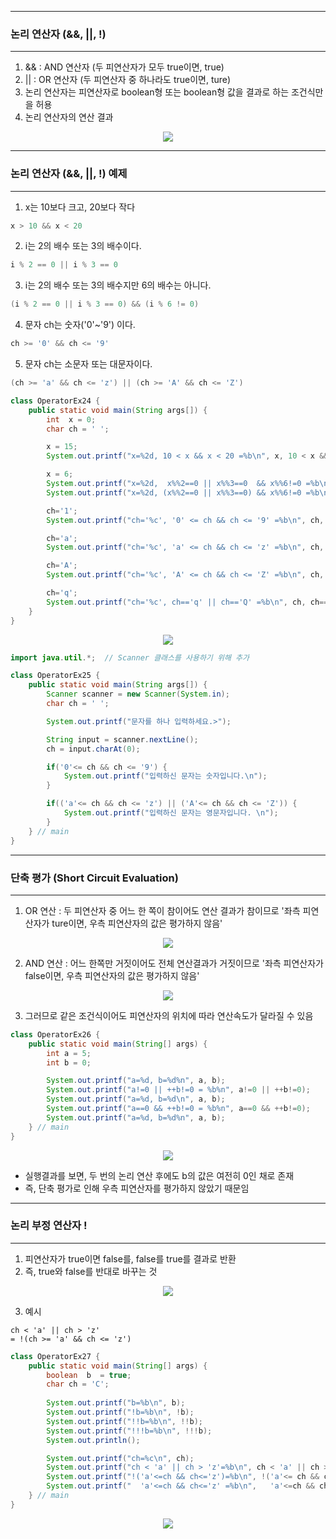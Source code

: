 -----
### 논리 연산자 (&&, ||, !)
----
1. && : AND 연산자 (두 피연산자가 모두 true이면, true)
2. || : OR 연산자 (두 피연산자 중 하나라도 true이면, ture)
3. 논리 연산자는 피연산자로 boolean형 또는 boolean형 값을 결과로 하는 조건식만을 허용
4. 논리 연산자의 연산 결과
<div align="center">
<img src="https://github.com/sooyounghan/Java/assets/34672301/d6d57072-8acf-4862-a6f6-5e9f31bec438">
</div>

-----
### 논리 연산자 (&&, ||, !) 예제
----
1. x는 10보다 크고, 20보다 작다
```java
x > 10 && x < 20
```

2. i는 2의 배수 또는 3의 배수이다.
```java
i % 2 == 0 || i % 3 == 0
```

3. i는 2의 배수 또는 3의 배수지만 6의 배수는 아니다.
```java
(i % 2 == 0 || i % 3 == 0) && (i % 6 != 0)
```

4. 문자 ch는 숫자('0'~'9') 이다.
```java
ch >= '0' && ch <= '9'
```

5. 문자 ch는 소문자 또는 대문자이다.
```java
(ch >= 'a' && ch <= 'z') || (ch >= 'A' && ch <= 'Z')
```

```java
class OperatorEx24 {
	public static void main(String args[]) { 
		int  x = 0;
		char ch = ' ';

		x = 15;
		System.out.printf("x=%2d, 10 < x && x < 20 =%b\n", x, 10 < x && x < 20);

		x = 6;
		System.out.printf("x=%2d,  x%%2==0 || x%%3==0  && x%%6!=0 =%b\n", x, x%2==0||x%3==0&&x%6!=0);
		System.out.printf("x=%2d, (x%%2==0 || x%%3==0) && x%%6!=0 =%b\n", x,(x%2==0||x%3==0)&&x%6!=0);

		ch='1';
		System.out.printf("ch='%c', '0' <= ch && ch <= '9' =%b\n", ch, '0' <= ch && ch <='9');

		ch='a';
		System.out.printf("ch='%c', 'a' <= ch && ch <= 'z' =%b\n", ch, 'a' <= ch && ch <='z');

		ch='A';
		System.out.printf("ch='%c', 'A' <= ch && ch <= 'Z' =%b\n", ch, 'A' <= ch && ch <='Z');

		ch='q';
		System.out.printf("ch='%c', ch=='q' || ch=='Q' =%b\n", ch, ch=='q' || ch=='Q');
	}
}
```
<div align="center">
<img src="https://github.com/sooyounghan/Java/assets/34672301/dea9cdb4-790b-41da-bd48-65022547cc62">
</div>

```java
import java.util.*;  // Scanner 클래스를 사용하기 위해 추가

class OperatorEx25 {
	public static void main(String args[]) { 
		Scanner scanner = new Scanner(System.in);
		char ch = ' ';

		System.out.printf("문자를 하나 입력하세요.>");

		String input = scanner.nextLine();
		ch = input.charAt(0);

		if('0'<= ch && ch <= '9') {
			System.out.printf("입력하신 문자는 숫자입니다.\n");
		}

		if(('a'<= ch && ch <= 'z') || ('A'<= ch && ch <= 'Z')) {
			System.out.printf("입력하신 문자는 영문자입니다. \n");
		}
	} // main
}
```

-----
### 단축 평가 (Short Circuit Evaluation)
----
1. OR 연산 : 두 피연산자 중 어느 한 쪽이 참이어도 연산 결과가 참이므로 '좌측 피연산자가 ture이면, 우측 피연산자의 값은 평가하지 않음'
<div align="center">
<img src="https://github.com/sooyounghan/Java/assets/34672301/14178fdc-3f8b-44e7-bec2-38e63bb6b779">
</div>

2. AND 연산 : 어느 한쪽만 거짓이어도 전체 연산결과가 거짓이므로 '좌측 피연산자가 false이면, 우측 피연산자의 값은 평가하지 않음'
<div align="center">
<img src="https://github.com/sooyounghan/Java/assets/34672301/597af964-239f-4ef9-8d35-eceb294f2c6d">
</div>

3. 그러므로 같은 조건식이어도 피연산자의 위치에 따라 연산속도가 달라질 수 있음

```java
class OperatorEx26 {
	public static void main(String[] args) { 
		int a = 5;
		int b = 0;

		System.out.printf("a=%d, b=%d%n", a, b);
		System.out.printf("a!=0 || ++b!=0 = %b%n", a!=0 || ++b!=0);
		System.out.printf("a=%d, b=%d\n", a, b);
		System.out.printf("a==0 && ++b!=0 = %b%n", a==0 && ++b!=0);
		System.out.printf("a=%d, b=%d%n", a, b);
	} // main
}
```
<div align="center">
<img src="https://github.com/sooyounghan/Java/assets/34672301/550713c9-62cf-4b66-9a74-053cc77e7946">
</div>

  - 실행결과를 보면, 두 번의 논리 연산 후에도 b의 값은 여전히 0인 채로 존재
  - 즉, 단축 평가로 인해 우측 피연산자를 평가하지 않았기 때문임

-----
### 논리 부정 연산자 !
----
1. 피연산자가 true이면 false를, false를 true를 결과로 반환
2. 즉, true와 false를 반대로 바꾸는 것
<div align="center">
<img src="https://github.com/sooyounghan/Java/assets/34672301/d86a6fd4-0373-42eb-b1ee-1bbf25514cf3">
</div>

3. 예시
```
ch < 'a' || ch > 'z'
= !(ch >= 'a' && ch <= 'z')
```

```java
class OperatorEx27 {
	public static void main(String[] args) { 
		boolean  b  = true; 
		char ch = 'C';
		
		System.out.printf("b=%b\n", b);
		System.out.printf("!b=%b\n", !b);
		System.out.printf("!!b=%b\n", !!b);
		System.out.printf("!!!b=%b\n", !!!b);
		System.out.println();

		System.out.printf("ch=%c\n", ch);
		System.out.printf("ch < 'a' || ch > 'z'=%b\n", ch < 'a' || ch > 'z');
	    System.out.printf("!('a'<=ch && ch<='z')=%b\n", !('a'<= ch && ch<='z'));
	    System.out.printf("  'a'<=ch && ch<='z' =%b\n",   'a'<=ch && ch<='z');
	} // main
}
```
<div align="center">
<img src="https://github.com/sooyounghan/Java/assets/34672301/5e1efdc2-0385-40cb-aa05-e7ed0297bc39">
</div>
